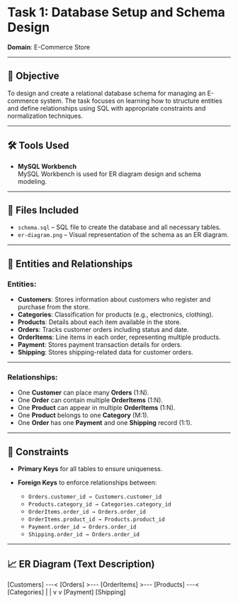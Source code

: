 # Task 1: Database Setup and Schema Design  
**Domain**: E-Commerce Store

---

## 🎯 Objective  
To design and create a relational database schema for managing an E-commerce system. The task focuses on learning how to structure entities and define relationships using SQL with appropriate constraints and normalization techniques.

---

## 🛠 Tools Used  
- **MySQL Workbench**  
  MySQL Workbench is used for ER diagram design and schema modeling.

---

## 📁 Files Included

- `schema.sql` – SQL file to create the database and all necessary tables.  
- `er-diagram.png` – Visual representation of the schema as an ER diagram.

---

## 🧾 Entities and Relationships  

### Entities:

- **Customers**: Stores information about customers who register and purchase from the store.  
- **Categories**: Classification for products (e.g., electronics, clothing).  
- **Products**: Details about each item available in the store.  
- **Orders**: Tracks customer orders including status and date.  
- **OrderItems**: Line items in each order, representing multiple products.  
- **Payment**: Stores payment transaction details for orders.  
- **Shipping**: Stores shipping-related data for customer orders.

---

### Relationships:

- One **Customer** can place many **Orders** (1:N).  
- One **Order** can contain multiple **OrderItems** (1:N).  
- One **Product** can appear in multiple **OrderItems** (1:N).  
- One **Product** belongs to one **Category** (M:1).  
- One **Order** has one **Payment** and one **Shipping** record (1:1).

---

## 🔐 Constraints

- **Primary Keys** for all tables to ensure uniqueness.  
- **Foreign Keys** to enforce relationships between:

  - `Orders.customer_id → Customers.customer_id`  
  - `Products.category_id → Categories.category_id`  
  - `OrderItems.order_id → Orders.order_id`  
  - `OrderItems.product_id → Products.product_id`  
  - `Payment.order_id → Orders.order_id`  
  - `Shipping.order_id → Orders.order_id`  

---

## 📈 ER Diagram (Text Description)

[Customers] ---< [Orders] >--- [OrderItems] >--- [Products] ---< [Categories]
| |
v v
[Payment] [Shipping]
